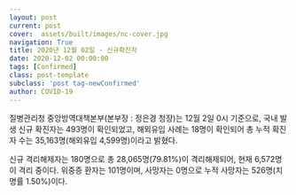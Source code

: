 ```yaml
---
layout: post
current: post
cover:  assets/built/images/nc-cover.jpg
navigation: True
title: 2020년 12월 02일 - 신규확진자
date: 2020-12-02 00:00:00
tags: [Confirmed]
class: post-template
subclass: 'post tag-newConfirmed'
author: COVID-19
---
```


질병관리청 중앙방역대책본부(본부장 : 정은경 청장)는 12월 2일 0시 기준으로, 
국내 발생 신규 확진자는 493명이 확인되었고, 
해외유입 사례는 18명이 확인되어 총 누적 확진자 수는 35,163명(해외유입 4,599명)이라고 밝혔다.

신규 격리해제자는 180명으로 총 28,065명(79.81%)이 격리해제되어, 현재 6,572명이 격리 중이다. 
위중증 환자는 101명이며, 사망자는 0명으로 누적 사망자는 526명(치명률 1.50%)이다.